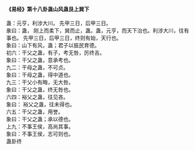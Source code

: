 <font face=微软雅黑>

#### 《易经》第十八卦蛊山风蛊艮上巽下   

蛊：元亨，利涉大川。 先甲三日，后甲三日。   
彖曰：蛊， 刚上而柔下，巽而止，蛊。蛊，元亨，而天下治也。利涉大川，往有事也。 先甲三日，后甲三日，终则有始，天行也。   
象曰：山下有风，蛊；君子以振民育德。   
初六：干父之蛊，有子，考无咎，厉终吉。   
象曰：干父之蛊，意承考也。   
九二：干母之蛊，不可贞。   
象曰：干母之蛊，得中道也。   
九三：干父小有晦，无大咎。   
象曰：干父之蛊，终无咎也。   
六四：裕父之蛊，往见吝。   
象曰： 裕父之蛊，往未得也。   
六五：干父之蛊，用誉。   
象曰：干父之蛊；承以德也。   
上九：不事王侯，高尚其事。   
象曰：不事王侯，志可则也。   
蛊卦终   

</font>
